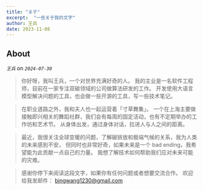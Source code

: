 ```yaml
---
title: "关于"
excerpt:  "一些关于我的文字"
author: 王兵
date: 2023-11-08
---
```


## About

*`王兵`* on *`2024-07-30`*

> 你好呀，我叫王兵，一个对世界充满好奇的人。
> 我的主业是一名软件工程师，目前在一家专注双碳领域的公司做算法研发的工作。
> 开发使用大语言模型解决问题的工具，也会做一些开源的工具，写一些技术笔记。

> 在职业道路之外，我和夫人也一起运营着「寸草舞集」。
> 一个在上海主要做接触即兴相关的舞蹈社群，我们会有每周的固定活动，也有不定期举办的工作坊和艺术节。
> 从身体出发，通过身体对话，拉进人与人之间的距离。

> 最近，我很关注全球变暖的问题，了解碳排放和极端气候的关系，我为人类的未来感到不安，
> 但同时也非常好奇，如果未来是一个 bad ending，我希望能为此贡献一点自己的力量。
> 我想了解技术如何帮助我们应对未来可能的灾难。

> 感谢你停下来阅读这段文字，如果你有任何问题或者想要交流合作。
> 欢迎给我发邮件： [bingwang1230@gmail.com](mailto:bingwang1230@gmail.com)